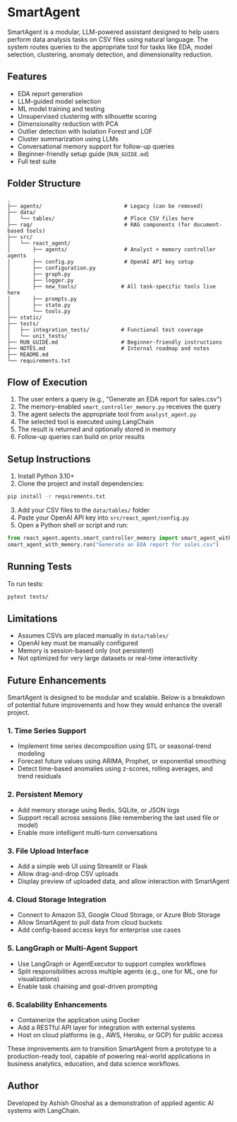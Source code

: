 # SmartAgent

SmartAgent is a modular, LLM-powered assistant designed to help users perform data analysis tasks on CSV files using natural language. The system routes queries to the appropriate tool for tasks like EDA, model selection, clustering, anomaly detection, and dimensionality reduction.

## Features

- EDA report generation
- LLM-guided model selection
- ML model training and testing
- Unsupervised clustering with silhouette scoring
- Dimensionality reduction with PCA
- Outlier detection with Isolation Forest and LOF
- Cluster summarization using LLMs
- Conversational memory support for follow-up queries
- Beginner-friendly setup guide (`RUN_GUIDE.md`)
- Full test suite

## Folder Structure

```
.
├── agents/                          # Legacy (can be removed)
├── data/
│   └── tables/                      # Place CSV files here
├── rag/                             # RAG components (for document-based tools)
├── src/
│   └── react_agent/
│       ├── agents/                  # Analyst + memory controller agents
│       ├── config.py                # OpenAI API key setup
│       ├── configuration.py
│       ├── graph.py
│       ├── logger.py
│       ├── new_tools/              # All task-specific tools live here
│       ├── prompts.py
│       ├── state.py
│       └── tools.py
├── static/
├── tests/
│   ├── integration_tests/          # Functional test coverage
│   └── unit_tests/
├── RUN_GUIDE.md                    # Beginner-friendly instructions
├── NOTES.md                        # Internal roadmap and notes
├── README.md
└── requirements.txt
```

## Flow of Execution

1. The user enters a query (e.g., "Generate an EDA report for sales.csv")
2. The memory-enabled `smart_controller_memory.py` receives the query
3. The agent selects the appropriate tool from `analyst_agent.py`
4. The selected tool is executed using LangChain
5. The result is returned and optionally stored in memory
6. Follow-up queries can build on prior results

## Setup Instructions

1. Install Python 3.10+
2. Clone the project and install dependencies:
```bash
pip install -r requirements.txt
```
3. Add your CSV files to the `data/tables/` folder
4. Paste your OpenAI API key into `src/react_agent/config.py`
5. Open a Python shell or script and run:
```python
from react_agent.agents.smart_controller_memory import smart_agent_with_memory
smart_agent_with_memory.run("Generate an EDA report for sales.csv")
```

## Running Tests

To run tests:
```bash
pytest tests/
```

## Limitations

- Assumes CSVs are placed manually in `data/tables/`
- OpenAI key must be manually configured
- Memory is session-based only (not persistent)
- Not optimized for very large datasets or real-time interactivity

## Future Enhancements

SmartAgent is designed to be modular and scalable. Below is a breakdown of potential future improvements and how they would enhance the overall project.

### 1. Time Series Support
- Implement time series decomposition using STL or seasonal-trend modeling
- Forecast future values using ARIMA, Prophet, or exponential smoothing
- Detect time-based anomalies using z-scores, rolling averages, and trend residuals

### 2. Persistent Memory
- Add memory storage using Redis, SQLite, or JSON logs
- Support recall across sessions (like remembering the last used file or model)
- Enable more intelligent multi-turn conversations

### 3. File Upload Interface
- Add a simple web UI using Streamlit or Flask
- Allow drag-and-drop CSV uploads
- Display preview of uploaded data, and allow interaction with SmartAgent

### 4. Cloud Storage Integration
- Connect to Amazon S3, Google Cloud Storage, or Azure Blob Storage
- Allow SmartAgent to pull data from cloud buckets
- Add config-based access keys for enterprise use cases

### 5. LangGraph or Multi-Agent Support
- Use LangGraph or AgentExecutor to support complex workflows
- Split responsibilities across multiple agents (e.g., one for ML, one for visualizations)
- Enable task chaining and goal-driven prompting

### 6. Scalability Enhancements
- Containerize the application using Docker
- Add a RESTful API layer for integration with external systems
- Host on cloud platforms (e.g., AWS, Heroku, or GCP) for public access

These improvements aim to transition SmartAgent from a prototype to a production-ready tool, capable of powering real-world applications in business analytics, education, and data science workflows.
## Author

Developed by Ashish Ghoshal as a demonstration of applied agentic AI systems with LangChain.

